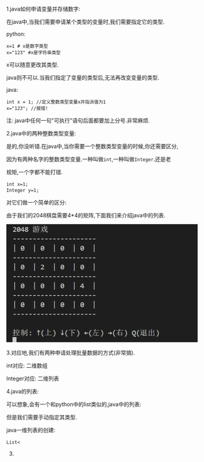1.java如何申请变量并存储数字:

在java中,当我们需要申请某个类型的变量时,我们需要指定它的类型.

python:

```
x=1 # x是数字类型
x="123" #x是字符串类型
```

x可以随意更改其类型.



java则不可以.当我们指定了变量的类型后,无法再改变变量的类型.

java:

```
int x = 1; //定义整数类型变量x并指派值为1
x="123"; //报错!
```

注: java中任何一句"可执行"语句后面都要加上分号.非常麻烦.



2.java中的两种整数类型变量:

是的,你没听错.在java中,当你需要一个整数类型变量的时候,你还需要区分,

因为有两种名字的整数类型变量.一种叫做`int`,一种叫做`Integer`.还是老

规矩,一个字都不能打错.

```
int x=1;
Integer y=1;
```

对它们做一个简单的区分:











由于我们的2048棋盘需要4*4的矩阵,下面我们来介绍java中的列表.

![image-20250717105023930](2-java-申请变量.assets/image-20250717105023930.png)



3.对应地,我们有两种申请处理批量数据的方式(非常搞).

int对应: 二维数组

Integer对应: 二维列表





4.java的列表:

可以想象,会有一个和python中的list类似的,java中的列表:

但是我们需要手动指定其类型.

java一维列表的创建:

```
List<
```





3.

